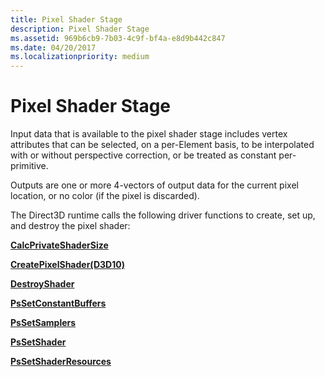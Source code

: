 ```yaml
---
title: Pixel Shader Stage
description: Pixel Shader Stage
ms.assetid: 969b6cb9-7b03-4c9f-bf4a-e8d9b442c847
ms.date: 04/20/2017
ms.localizationpriority: medium
---
```


# Pixel Shader Stage


Input data that is available to the pixel shader stage includes vertex attributes that can be selected, on a per-Element basis, to be interpolated with or without perspective correction, or be treated as constant per-primitive.

Outputs are one or more 4-vectors of output data for the current pixel location, or no color (if the pixel is discarded).

The Direct3D runtime calls the following driver functions to create, set up, and destroy the pixel shader:

[**CalcPrivateShaderSize**](/windows-hardware/drivers/ddi/d3d10umddi/nc-d3d10umddi-pfnd3d10ddi_calcprivateshadersize)

[**CreatePixelShader(D3D10)**](/windows-hardware/drivers/ddi/d3d10umddi/nc-d3d10umddi-pfnd3d10ddi_createpixelshader)

[**DestroyShader**](/windows-hardware/drivers/ddi/d3d10umddi/nc-d3d10umddi-pfnd3d10ddi_destroyshader)

[**PsSetConstantBuffers**](/windows-hardware/drivers/ddi/d3d10umddi/nc-d3d10umddi-pfnd3d10ddi_setconstantbuffers)

[**PsSetSamplers**](/windows-hardware/drivers/ddi/d3d10umddi/nc-d3d10umddi-pfnd3d10ddi_setsamplers)

[**PsSetShader**](/windows-hardware/drivers/ddi/d3d10umddi/nc-d3d10umddi-pfnd3d10ddi_setshader)

[**PsSetShaderResources**](/windows-hardware/drivers/ddi/d3d10umddi/nc-d3d10umddi-pfnd3d10ddi_setshaderresources)

 

